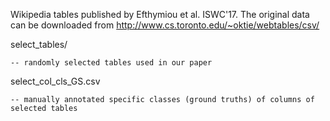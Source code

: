 Wikipedia tables published by Efthymiou et al. ISWC'17.
The original data can be downloaded from http://www.cs.toronto.edu/~oktie/webtables/csv/

select_tables/

    -- randomly selected tables used in our paper 
    
select_col_cls_GS.csv

    -- manually annotated specific classes (ground truths) of columns of selected tables
